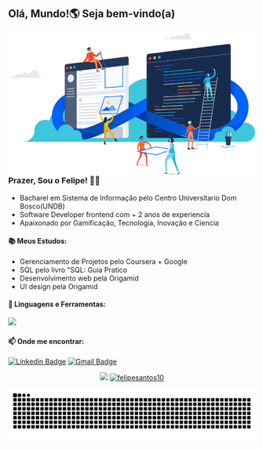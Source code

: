 ## Olá, Mundo!🌎 Seja bem-vindo(a)

<img align="right" src="https://github.com/felipesantos10/felipesantos10/blob/master/image.png" width="550"/>

### Prazer, Sou o Felipe!  👨‍💻
  
- Bacharel em Sistema de Informação pelo Centro Universitario Dom Bosco(UNDB)
- Software Developer frontend com + 2 anos de experiencia
- Apaixonado por Gamificação, Tecnologia, Inovação e Ciencia

#### 📚 Meus Estudos: 
- Gerenciamento de Projetos pelo Coursera + Google 
- SQL pelo livro "SQL: Guia Pratico
- Desenvolvimento web pela Origamid
- UI design pela Origamid 
   

#### 🚀 Linguagens e  Ferramentas:
<a href="https://skillicons.dev"   >
  <img src="https://skillicons.dev/icons?i=javascript,css,html,python,nodejs,git,figma,github,vscode" />
</a>

#### 📫 Onde me encontrar:

[![Linkedin Badge](https://img.shields.io/badge/-LinkedIn-blue?style=flat-square&logo=Linkedin&logoColor=white&link=https://www.linkedin.com/in/luis-felipe-5623a8197/)](https://www.linkedin.com/in/luis-felipe-santos-silva-5623a8197/)  [![Gmail Badge](https://img.shields.io/badge/-Gmail-c14438?style=flat-square&logo=Gmail&logoColor=white&link=mailtofelipedev.ti@gmail.com)](mailto:felipedev.ti@gmail.com) 
<p align = "center">
  <a href="https://github.com/felipesantos10"><img src="https://github-readme-stats.vercel.app/api/top-langs/?username=felipesantos10&layout=compact&theme=dark"/></a> 
  <a href="https://github.com/felipesantos10"><img src="https://github-readme-stats.vercel.app/api?username=felipesantos10&show_icons=true&theme=dark&include_all_commits=true&count_private=true" alt="felipesantos10"/></a>
</p> 

![Snake animation](https://github.com/felipesantos10/felipesantos10/blob/master/snake.svg)
 
  

 


